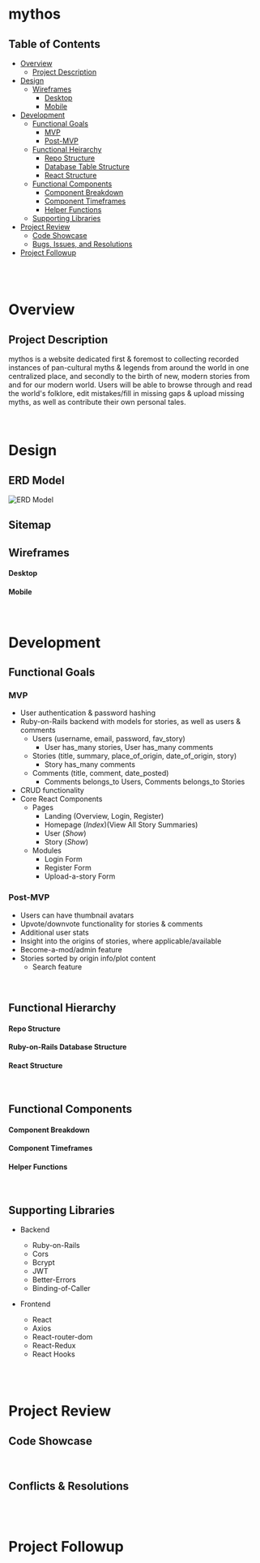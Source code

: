 # mythos

## Table of Contents
- [Overview](#overview)
  - [Project Description](#project-description)
- [Design](#design)
  - [Wireframes](#wireframes)
    - [Desktop](#desktop)
    - [Mobile](#mobile)
- [Development](#development)
  - [Functional Goals](#functional-goals)
    - [MVP](#mvp)
    - [Post-MVP](#post-mvp)
  - [Functional Heirarchy](#functional-heirarchy)
    - [Repo Structure](#repo-structure)
    - [Database Table Structure](#express-database-structure)
    - [React Structure](#react-structure)
  - [Functional Components](#functional-components)
    - [Component Breakdown](#component-breakdown)
    - [Component Timeframes](#component-timeframes)
    - [Helper Functions](#helper-functions)
  - [Supporting Libraries](#supporting-libraries)
- [Project Review](#project-review)
  - [Code Showcase](#code-showcase)
  - [Bugs, Issues, and Resolutions](#issues-&-resolutions)
- [Project Followup](#project-followup)

<br>
<br>

# Overview

## Project Description
mythos is a website dedicated first & foremost to collecting recorded instances of pan-cultural myths & legends from around the world in one centralized place, and secondly to the birth of new, modern stories from and for our modern world. Users will be able to browse through and read the world's folklore, edit mistakes/fill in missing gaps & upload missing myths, as well as contribute their own personal tales.

<br>

# Design

## ERD Model
![ERD Model](https://imgur.com/0PihVkP.png)

## Sitemap

## Wireframes

#### Desktop

#### Mobile

<br>

# Development

## Functional Goals 

### MVP
- User authentication & password hashing
- Ruby-on-Rails backend with models for stories, as well as users & comments
  - Users (username, email, password, fav_story)
    - User has_many stories, User has_many comments
  - Stories (title, summary, place_of_origin, date_of_origin, story)
    - Story has_many comments
  - Comments (title, comment, date_posted)
    - Comments belongs_to Users, Comments belongs_to Stories
- CRUD functionality
- Core React Components
  - Pages
    - Landing (Overview, Login, Register)
    - Homepage (_Index_)(View All Story Summaries)
    - User (_Show_)
    - Story (_Show_)
  - Modules
    - Login Form
    - Register Form
    - Upload-a-story Form

### Post-MVP
- Users can have thumbnail avatars
- Upvote/downvote functionality for stories & comments
- Additional user stats
- Insight into the origins of stories, where applicable/available
- Become-a-mod/admin feature
- Stories sorted by origin info/plot content
  - Search feature 

<br> 

## Functional Hierarchy

#### Repo Structure

#### Ruby-on-Rails Database Structure

#### React Structure

<br> 

## Functional Components

#### Component Breakdown

#### Component Timeframes

#### Helper Functions

<br>

## Supporting Libraries
* Backend
  * Ruby-on-Rails
  * Cors
  * Bcrypt 
  * JWT
  * Better-Errors
  * Binding-of-Caller

* Frontend
  * React
  * Axios
  * React-router-dom
  * React-Redux
  * React Hooks

<br>
<br>

# Project Review

## Code Showcase

<br>

## Conflicts & Resolutions

<br>
<br>

# Project Followup

